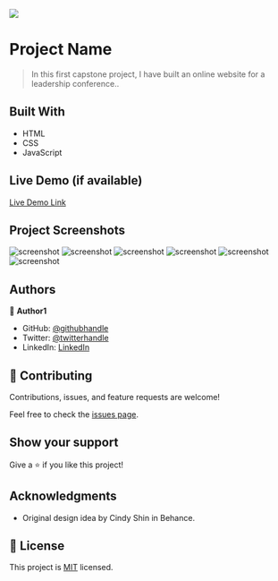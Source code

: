 ![](https://img.shields.io/badge/Microverse-blueviolet)

# Project Name

> In this first capstone project, I have built an online website for a leadership conference..


## Built With

- HTML 
- CSS
- JavaScript

## Live Demo (if available)

[Live Demo Link](http://rn486.github.io/Capstone1-project/)

## Project Screenshots
![screenshot](images/projectscreenshot1")
![screenshot](images/projectscreenshot2")
![screenshot](images/projectscreenshot3")
![screenshot](images/projectscreenshot4")
![screenshot](images/projectscreenshot5")
![screenshot](images/projectscreenshot6")

## Authors

👤 **Author1**

- GitHub: [@githubhandle](https://github.com/Rn486)
- Twitter: [@twitterhandle](https://twitter.com/recillahk)
- LinkedIn: [LinkedIn](https://www.linkedin.com/in/recillah-khamala-071151b7/)


## 🤝 Contributing

Contributions, issues, and feature requests are welcome!

Feel free to check the [issues page](https://github.com/Rn486/HTML-CSS-JavaScript-capstone-project/issues/).

## Show your support

Give a ⭐️ if you like this project!

## Acknowledgments

- Original design idea by Cindy Shin in Behance.

## 📝 License

This project is [MIT](./MIT.md) licensed.
